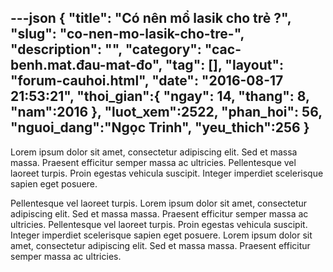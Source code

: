 ---json
{
    "title": "Có nên mổ lasik cho trẻ ?",
    "slug": "co-nen-mo-lasik-cho-tre-",
    "description": "",
    "category": "cac-benh.mat.đau-mat-đo",
    "tag": [],
    "layout": "forum-cauhoi.html",
    "date": "2016-08-17 21:53:21",
    "thoi_gian":{ "ngay": 14, "thang": 8, "nam":2016 },
    "luot_xem":2522, 
    "phan_hoi": 56,
    "nguoi_dang":"Ngọc Trinh",
    "yeu_thich":256
}
---
Lorem ipsum dolor sit amet, consectetur adipiscing elit. Sed et massa massa. Praesent efficitur semper massa ac ultricies. Pellentesque vel laoreet turpis. Proin egestas vehicula suscipit. Integer imperdiet scelerisque sapien eget posuere.

Pellentesque vel laoreet turpis. Lorem ipsum dolor sit amet, consectetur adipiscing elit. Sed et massa massa. Praesent efficitur semper massa ac ultricies. Pellentesque vel laoreet turpis. Proin egestas vehicula suscipit. Integer imperdiet scelerisque sapien eget posuere. Lorem ipsum dolor sit amet, consectetur adipiscing elit. Sed et massa massa. Praesent efficitur semper massa ac ultricies.
